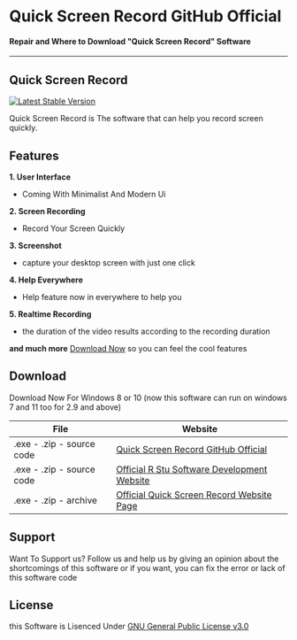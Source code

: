 

# Quick Screen Record GitHub Official
#### Repair and Where to Download "Quick Screen Record" Software

---

## Quick Screen Record
[![Latest Stable Version](http://poser.pugx.org/phpunit/phpunit/v)](https://github.com/rstusoftdev/QSR/releases/tag/2.9.12)

Quick Screen Record is The software that can help you record screen quickly.


## Features

**1. User Interface**
- Coming With Minimalist And Modern Ui

**2. Screen Recording**
- Record Your Screen Quickly

**3. Screenshot**
- capture your desktop screen with just one click

**4. Help Everywhere**
- Help feature now in everywhere to help you

**5. Realtime Recording**
- the duration of the video results according to the recording duration

**and much more**
[Download Now](#download) so you can feel the cool features


## Download

Download Now For Windows 8 or 10 
(now this software can run on windows 7 and 11 too for 2.9 and above)


| File | Website |
| ------ | ------ |
| .exe - .zip - source code | [Quick Screen Record GitHub Official](https://github.com/rstusoftdev/QSR/releases) |
| .exe - .zip - source code | [Official R Stu Software Development Website](https://r-stu-software-development.github.io/Website-Pages/)  |
| .exe - .zip - archive | [Official Quick Screen Record Website Page](https://rstudioanimation.wixsite.com/rstuanim/qsr-download)  |



## Support
Want To Support us?
Follow us and help us by giving an opinion about the shortcomings of this software or if you want, you can fix the error or lack of this software code


## License

this Software is Lisenced Under [GNU General Public License v3.0](https://www.gnu.org/licenses/gpl-3.0.en.html)

